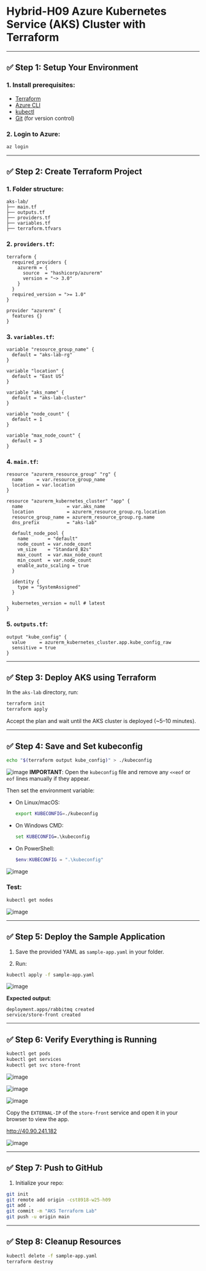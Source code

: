 # Hybrid-H09 Azure Kubernetes Service (AKS) Cluster with Terraform
---

## ✅ Step 1: Setup Your Environment

### 1. Install prerequisites:
- [Terraform](https://developer.hashicorp.com/terraform/downloads)
- [Azure CLI](https://learn.microsoft.com/en-us/cli/azure/install-azure-cli)
- [kubectl](https://kubernetes.io/docs/tasks/tools/)
- [Git](https://git-scm.com/downloads) (for version control)

### 2. Login to Azure:
```bash
az login
````

---

## ✅ Step 2: Create Terraform Project

### 1. Folder structure:

```
aks-lab/
├── main.tf
├── outputs.tf
├── providers.tf
├── variables.tf
├── terraform.tfvars
```

### 2. `providers.tf`:

```hcl
terraform {
  required_providers {
    azurerm = {
      source  = "hashicorp/azurerm"
      version = "~> 3.0"
    }
  }
  required_version = ">= 1.0"
}

provider "azurerm" {
  features {}
}
```

### 3. `variables.tf`:

```hcl
variable "resource_group_name" {
  default = "aks-lab-rg"
}

variable "location" {
  default = "East US"
}

variable "aks_name" {
  default = "aks-lab-cluster"
}

variable "node_count" {
  default = 1
}

variable "max_node_count" {
  default = 3
}
```

### 4. `main.tf`:

```hcl
resource "azurerm_resource_group" "rg" {
  name     = var.resource_group_name
  location = var.location
}

resource "azurerm_kubernetes_cluster" "app" {
  name                = var.aks_name
  location            = azurerm_resource_group.rg.location
  resource_group_name = azurerm_resource_group.rg.name
  dns_prefix          = "aks-lab"

  default_node_pool {
    name       = "default"
    node_count = var.node_count
    vm_size    = "Standard_B2s"
    max_count  = var.max_node_count
    min_count  = var.node_count
    enable_auto_scaling = true
  }

  identity {
    type = "SystemAssigned"
  }

  kubernetes_version = null # latest
}
```

### 5. `outputs.tf`:

```hcl
output "kube_config" {
  value     = azurerm_kubernetes_cluster.app.kube_config_raw
  sensitive = true
}
```

---

## ✅ Step 3: Deploy AKS using Terraform

In the `aks-lab` directory, run:

```bash
terraform init
terraform apply
```

Accept the plan and wait until the AKS cluster is deployed (\~5–10 minutes).

---

## ✅ Step 4: Save and Set kubeconfig

```bash
echo "$(terraform output kube_config)" > ./kubeconfig

```
![image](https://github.com/user-attachments/assets/9b802430-899a-4885-8235-79c8f3d81500)
**IMPORTANT**: Open the `kubeconfig` file and remove any `<<eof` or `eof` lines manually if they appear.

Then set the environment variable:

* On Linux/macOS:

  ```bash
  export KUBECONFIG=./kubeconfig
  ```
* On Windows CMD:

  ```cmd
  set KUBECONFIG=.\kubeconfig
  ```
* On PowerShell:

  ```powershell
  $env:KUBECONFIG = ".\kubeconfig"
  ```
![image](https://github.com/user-attachments/assets/ac437229-11cb-4f8a-aa58-c0e6ca5e4fa7)

### Test:

```bash
kubectl get nodes
```
![image](https://github.com/user-attachments/assets/98aaa263-da3e-4d7c-92f0-2ef3224d63be)

---

## ✅ Step 5: Deploy the Sample Application

1. Save the provided YAML as `sample-app.yaml` in your folder.

2. Run:

```bash
kubectl apply -f sample-app.yaml
```
![image](https://github.com/user-attachments/assets/c2f78c62-3ca2-45c8-b542-e760899e9801)

**Expected output**:

```
deployment.apps/rabbitmq created
service/store-front created
```

---

## ✅ Step 6: Verify Everything is Running

```bash
kubectl get pods
kubectl get services
kubectl get svc store-front
```
![image](https://github.com/user-attachments/assets/396565b1-04e5-46d9-8b40-5bf984d46448)


![image](https://github.com/user-attachments/assets/dc339a46-d592-4bbc-b639-b806d97207cc)

![image](https://github.com/user-attachments/assets/2c331089-07ba-479f-b51f-2606120cf9f4)


Copy the `EXTERNAL-IP` of the `store-front` service and open it in your browser to view the app.

http://40.90.241.182

![image](https://github.com/user-attachments/assets/49552d83-e316-4ad6-99ce-87a9c270ef8e)

---

## ✅ Step 7: Push to GitHub

1. Initialize your repo:

```bash
git init
git remote add origin -cst8918-w25-h09
git add .
git commit -m "AKS Terraform Lab"
git push -u origin main
```



---

## ✅ Step 8: Cleanup Resources

```bash
kubectl delete -f sample-app.yaml
terraform destroy
```


